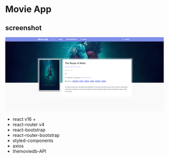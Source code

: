 # Movie App

## screenshot
![](https://raw.githubusercontent.com/demukeshchouhan/mve-app/master/demo.jpg)

* react v16 +
* react-router v4
* react-bootstrap
* react-router-bootstrap
* styled-components
* axios
* themoviedb-API